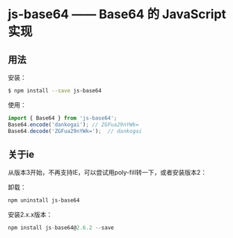 # js-base64 —— Base64 的 JavaScript 实现
## 用法
安装：

```bash
$ npm install --save js-base64
```

使用：

```js
import { Base64 } from 'js-base64';
Base64.encode('dankogai'); // ZGFua29nYWk=
Base64.decode('ZGFua29nYWk=');  // dankogai
```

## 关于ie
从版本3开始，不再支持IE，可以尝试用poly-fill转一下，或者安装版本2：

卸载：
```bash
npm uninstall js-base64
```

安装2.x.x版本：
```js
npm install js-base64@2.6.2 --save
```

